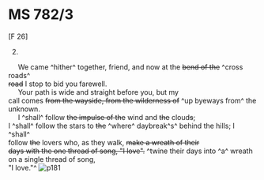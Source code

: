 # MS 782/3

[F 26]

2.

&nbsp;&nbsp;&nbsp;&nbsp;&nbsp;We came ^hither^ together, friend, and now at the ~~bend of the~~ ^cross roads^ \
~~road~~ I stop to bid you farewell. \
&nbsp;&nbsp;&nbsp;&nbsp;&nbsp;Your path is wide and straight before you, but my \
call comes ~~from the wayside, from the wilderness of~~ ^up byeways from^ the \
unknown. \
&nbsp;&nbsp;&nbsp;&nbsp;&nbsp;I ^shall^ follow ~~the impulse of the~~ wind and ~~the~~ cloud~~s~~; \
I ^shall^ follow the stars to ~~the~~ ^where^ daybreak^s^ behind the hills; I ^shall^ \
follow ~~the~~ lovers who, as they walk, ~~make a wreath of their \
days with the one thread of song, "I love".~~ 
^twine their days into ^a^ wreath on a single thread of song, \
"I love."^
![p181](MS782_3-181.jpg)
